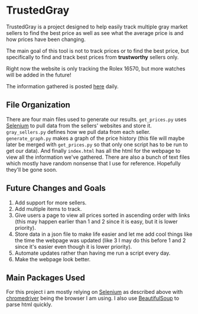 # TrustedGray

TrustedGray is a project designed to help easily track multiple gray market sellers to find the best price as well as see what the average price is and how prices have been changing.

The main goal of this tool is not to track prices or to find the best price, but specifically to find and track best prices from **trustworthy** sellers only. 

Right now the website is only tracking the Rolex 16570, but more watches will be added in the future!

The information gathered is posted [here](https://abrahamryzhik.github.io/TrustedGray/index.html) daily.

## File Organization

There are four main files used to generate our results.
`get_prices.py` uses [Selenium](https://www.selenium.dev/) to pull data from the sellers' websites and store it.
`gray_sellers.py` defines how we pull data from each seller.
`generate_graph.py` makes a graph of the price history (this file will maybe later be merged with `get_prices.py` so that only one script has to be run to get our data).
And finally `index.html` has all the html for the webpage to view all the information we've gathered. There are also a bunch of text files which mostly have random nonsense that I use for reference. Hopefully they'll be gone soon.

## Future Changes and Goals
1. Add support for more sellers.
2. Add multiple items to track.
3. Give users a page to view all prices sorted in ascending order with links (this may happen earlier than 1 and 2 since it is easy, but it is lower priority).
4. Store data in a json file to make life easier and let me add cool things like the time the webpage was updated (like 3 I may do this before 1 and 2 since it's easier even though it is lower priority).
5. Automate updates rather than having me run a script every day.
6. Make the webpage look better.

## Main Packages Used

For this project i am mostly relying on [Selenium](https://www.selenium.dev/) as described above with [chromedriver](https://chromedriver.chromium.org/downloads) being the browser I am using. I also use [BeautifulSoup](https://www.crummy.com/software/BeautifulSoup/bs4/doc/#installing-beautiful-soup) to parse html quickly.
